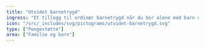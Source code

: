 ```yaml
---
title: "Utvidet barnetrygd"
ingress: "Et tillegg til ordinær barnetrygd når du bor alene med barn under 18 år."
icon: "/src/_includes/svg/pictograms/utvidet-barnetrygd.svg"
type: ["Pengestøtte"]
area: ["Familie og barn"]
---
```

